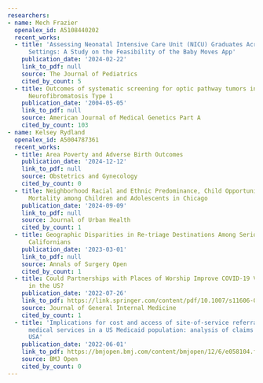 ```yaml
---
researchers:
- name: Mech Frazier
  openalex_id: A5108440202
  recent_works:
  - title: 'Assessing Neonatal Intensive Care Unit (NICU) Graduates Across Varied
      Settings: A Study on the Feasibility of the Baby Moves App'
    publication_date: '2024-02-22'
    link_to_pdf: null
    source: The Journal of Pediatrics
    cited_by_count: 5
  - title: Outcomes of systematic screening for optic pathway tumors in children with
      Neurofibromatosis Type 1
    publication_date: '2004-05-05'
    link_to_pdf: null
    source: American Journal of Medical Genetics Part A
    cited_by_count: 103
- name: Kelsey Rydland
  openalex_id: A5004787361
  recent_works:
  - title: Area Poverty and Adverse Birth Outcomes
    publication_date: '2024-12-12'
    link_to_pdf: null
    source: Obstetrics and Gynecology
    cited_by_count: 0
  - title: Neighborhood Racial and Ethnic Predominance, Child Opportunity, and Violence-Related
      Mortality among Children and Adolescents in Chicago
    publication_date: '2024-09-09'
    link_to_pdf: null
    source: Journal of Urban Health
    cited_by_count: 1
  - title: Geographic Disparities in Re-triage Destinations Among Seriously Injured
      Californians
    publication_date: '2023-03-01'
    link_to_pdf: null
    source: Annals of Surgery Open
    cited_by_count: 1
  - title: Could Partnerships with Places of Worship Improve COVID-19 Vaccine Access
      in the US?
    publication_date: '2022-07-26'
    link_to_pdf: https://link.springer.com/content/pdf/10.1007/s11606-022-07711-1.pdf
    source: Journal of General Internal Medicine
    cited_by_count: 1
  - title: 'Implications for cost and access of site-of-service referrals for ancillary
      medical services in a US Medicaid population: analysis of claims data from Maryland,
      USA'
    publication_date: '2022-06-01'
    link_to_pdf: https://bmjopen.bmj.com/content/bmjopen/12/6/e058104.full.pdf
    source: BMJ Open
    cited_by_count: 0
---
```

